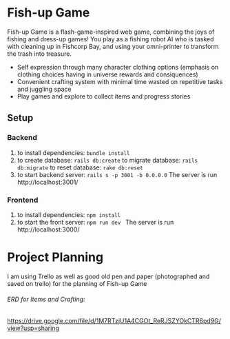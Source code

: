 # Fish-up Game 

Fish-up Game is a flash-game-inspired web game, combining the joys of fishing and dress-up games! 
You play as a fishing robot AI who is tasked with cleaning up in Fishcorp Bay, and using your omni-printer to transform the trash into treasure.

- Self expression through many character clothing options 
(emphasis on clothing choices having in universe rewards and consiquences)
- Convenient crafting system with minimal time wasted on repetitive tasks and juggling space
- Play games and explore to collect items and progress stories

## Setup

### Backend
1. to install dependencies:
`bundle install` 
2. to create database:
`rails db:create`
  to migrate database:
`rails db:migrate`
  to reset database:
`rake db:reset`
3. to start backend server:
`rails s -p 3001 -b 0.0.0.0`
The server is run http://localhost:3001/

### Frontend
1. to install dependencies:
`npm install`
2. to start the front server:
`npm run dev `
The server is run http://localhost:3000/

# Project Planning

I am using Trello as well as good old pen and paper (photographed and saved on trello) for the planning of Fish-up Game

###### ERD for Items and Crafting: 

https://drive.google.com/file/d/1M7RTzjU1A4CGOt_ReRJSZYOkCTR6pd9G/view?usp=sharing


